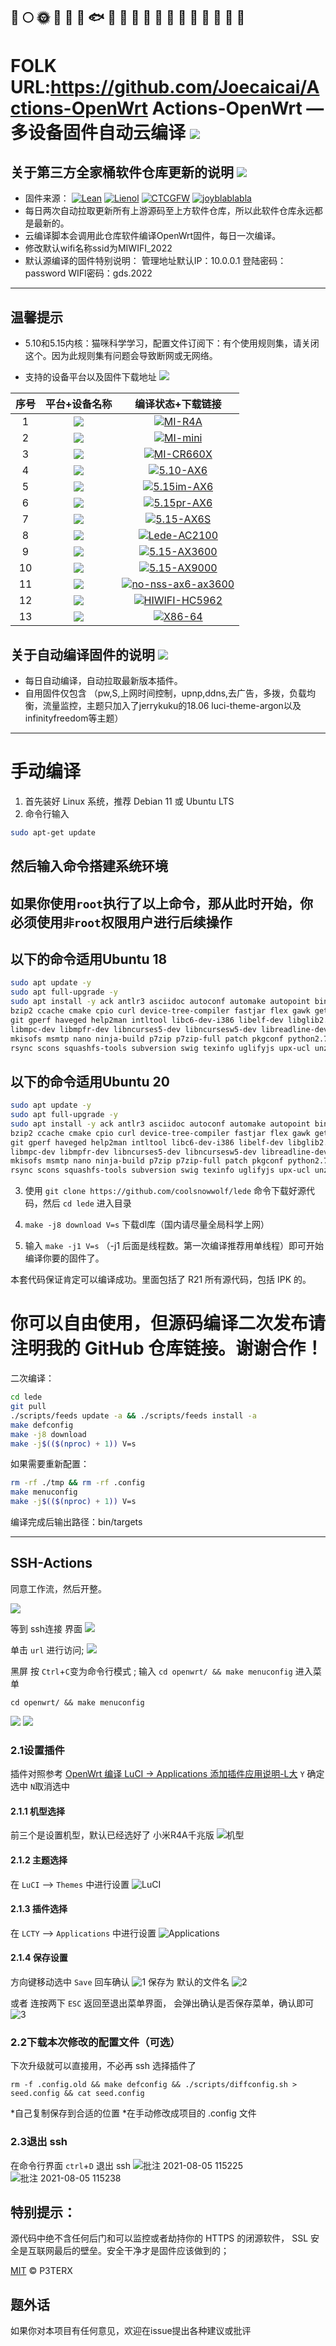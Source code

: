 🚀️
🌕️
🌞️
🍺️
🐳
🐠
🐟
🐡
🐬
🐋
🦈
🦆
🦅
🦉
🐓
🦃
🐌
🐌
🐌
-------------
FOLK URL:https://github.com/Joecaicai/Actions-OpenWrt
Actions-OpenWrt — 多设备固件自动云编译 [![](https://img.shields.io/badge/-云编译固件-green.svg)](#云编译固件-)
======================
关于第三方全家桶软件仓库更新的说明 [![](https://img.shields.io/badge/-软件库更新说明-green.svg)](#软件库更新说明-)
-------------
- 固件来源：
[![Lean](https://img.shields.io/badge/Lede-Lean-red.svg?style=flat&logo=appveyor)](https://github.com/coolsnowwolf/lede) 
 [![Lienol](https://img.shields.io/badge/Package-Lienol-blueviolet.svg?style=flat&logo=appveyor)](https://github.com/Lienol/openwrt-package)  [![CTCGFW](https://img.shields.io/badge/OpenWrt-CTCGFW-orange.svg?style=flat&logo=appveyor)](https://github.com/project-openwrt/openwrt) [![joyblablabla](https://img.shields.io/badge/Mod-Joecaicai-success.svg?style=flat&logo=appveyor)](https://github.com/Joecaicai/Actions-OpenWrt/actions)
- 每日两次自动拉取更新所有上游源码至上方软件仓库，所以此软件仓库永远都是最新的。
- 云编译脚本会调用此仓库软件编译OpenWrt固件，每日一次编译。
- 修改默认wifi名称ssid为MIWIFI_2022
- 默认源编译的固件特别说明： 管理地址默认IP：10.0.0.1   登陆密码：password WIFI密码：gds.2022
-------------
温馨提示
-------------
- 5.10和5.15内核：猫咪科学学习，配置文件订阅下：有个使用规则集，请关闭这个。因为此规则集有问题会导致断网或无网络。

- 支持的设备平台以及固件下载地址 [![](https://img.shields.io/badge/-设备及固件列表下载-green.svg)](#设备及固件列表下载-)

|    序号   |     平台+设备名称     |   编译状态+下载链接 |  
| :-----------------: | :-------------: |:-----------------: | 
| 1 |  [![](https://img.shields.io/badge/OpenWrt-MI--r4a-green.svg)](https://github.com/Joecaicai/Actions-OpenWrt/actions/workflows/mi-r4a.yml)| [![MI-R4A](https://github.com/Joecaicai/Actions-OpenWrt/actions/workflows/mi-r4a.yml/badge.svg)](https://github.com/Joecaicai/Actions-OpenWrt/actions/workflows/mi-r4a.yml)|
| 2 |  [![](https://img.shields.io/badge/OpenWrt-MI--mini-green.svg)](https://github.com/Joecaicai/Actions-OpenWrt/actions/workflows/mi-mini.yml)| [![MI-mini](https://github.com/Joecaicai/Actions-OpenWrt/actions/workflows/mi-mini.yml/badge.svg)](https://github.com/Joecaicai/Actions-OpenWrt/actions/workflows/mi-mini.yml)|
| 3 |  [![](https://img.shields.io/badge/OpenWrt-MI--cr660x-green.svg)](https://github.com/Joecaicai/Actions-OpenWrt/actions/workflows/mi-cr660x.yml)| [![MI-CR660X](https://github.com/Joecaicai/Actions-OpenWrt/actions/workflows/mi-cr660x.yml/badge.svg)](https://github.com/Joecaicai/Actions-OpenWrt/actions/workflows/mi-cr660x.yml)|
| 4 |  [![](https://img.shields.io/badge/OpenWrt-5.10--ax6-green.svg)](https://github.com/Joecaicai/Actions-OpenWrt/actions/workflows/5.10-ax6.yml)| [![5.10-AX6](https://github.com/Joecaicai/Actions-OpenWrt/actions/workflows/5.10-ax6.yml/badge.svg)](https://github.com/Joecaicai/Actions-OpenWrt/actions/workflows/5.10-ax6.yml)|
| 5 |  [![](https://img.shields.io/badge/OpenWrt-5.15im--ax6-green.svg)](https://github.com/Joecaicai/Actions-OpenWrt/actions/workflows/5.15-im-ax6.yml)| [![5.15im-AX6](https://github.com/Joecaicai/Actions-OpenWrt/actions/workflows/5.15-im-ax6.yml/badge.svg)](https://github.com/Joecaicai/Actions-OpenWrt/actions/workflows/5.15-im-ax6.yml)|
| 6 |  [![](https://img.shields.io/badge/OpenWrt-5.15pr--ax6-green.svg)](https://github.com/Joecaicai/Actions-OpenWrt/actions/workflows/5.15-pr-ax6.yml)| [![5.15pr-AX6](https://github.com/Joecaicai/Actions-OpenWrt/actions/workflows/5.15-pr-ax6.yml/badge.svg)](https://github.com/Joecaicai/Actions-OpenWrt/actions/workflows/5.15-pr-ax6.yml)|
| 7 |  [![](https://img.shields.io/badge/OpenWrt-5.15--ax6s-green.svg)](https://github.com/Joecaicai/Actions-OpenWrt/actions/workflows/5.15-ax6s.yml)| [![5.15-AX6S](https://github.com/Joecaicai/Actions-OpenWrt/actions/workflows/5.15-ax6s.yml/badge.svg)](https://github.com/Joecaicai/Actions-OpenWrt/actions/workflows/5.15-ax6s.yml)|
| 8 |  [![](https://img.shields.io/badge/OpenWrt-redmi--ac2100-green.svg)](https://github.com/Joecaicai/Actions-OpenWrt/actions/workflows/mi-ac2100.yml)| [![Lede-AC2100](https://github.com/Joecaicai/Actions-OpenWrt/actions/workflows/mi-ac2100.yml/badge.svg)](https://github.com/Joecaicai/Actions-OpenWrt/actions/workflows/mi-ac2100.yml)|
| 9 |  [![](https://img.shields.io/badge/OpenWrt-5.15--ax3600-green.svg)](https://github.com/Joecaicai/Actions-OpenWrt/actions/workflows/5.15-ax3600.yml)| [![5.15-AX3600](https://github.com/Joecaicai/Actions-OpenWrt/actions/workflows/5.15-ax3600.yml/badge.svg)](https://github.com/Joecaicai/Actions-OpenWrt/actions/workflows/5.15-ax3600.yml)|
| 10 |  [![](https://img.shields.io/badge/OpenWrt-5.15--ax9000-green.svg)](https://github.com/Joecaicai/Actions-OpenWrt/actions/workflows/5.15-ax9000.yml)| [![5.15-AX9000](https://github.com/Joecaicai/Actions-OpenWrt/actions/workflows/5.15-ax9000.yml/badge.svg)](https://github.com/Joecaicai/Actions-OpenWrt/actions/workflows/5.15-ax9000.yml)|
| 11 |  [![](https://img.shields.io/badge/OpenWrt-nonss--ax6/ax3600-green.svg)](https://github.com/Joecaicai/Actions-OpenWrt/actions/workflows/no-nss-ax6-ax3600.yml)| [![no-nss-ax6-ax3600](https://github.com/Joecaicai/Actions-OpenWrt/actions/workflows/no-nss-ax6-ax3600.yml/badge.svg)](https://github.com/Joecaicai/Actions-OpenWrt/actions/workflows/no-nss-ax6-ax3600.yml)|
| 12 |  [![](https://img.shields.io/badge/OpenWrt-hiwifi--hc5962-green.svg)](https://github.com/Joecaicai/Actions-OpenWrt/actions/workflows/hiwifi_hc5962.yml)| [![HIWIFI-HC5962](https://github.com/Joecaicai/AutoBuild-OpenWrt/actions/workflows/hiwifi_hc5962.yml/badge.svg)](https://github.com/Joecaicai/AutoBuild-OpenWrt/actions/workflows/hiwifi_hc5962.yml)|
| 13 |  [![](https://img.shields.io/badge/OpenWrt-x86--64-green.svg)](https://github.com/Joecaicai/AutoBuild-OpenWrt/actions/workflows/x86-64.yml)| [![X86-64](https://github.com/Joecaicai/AutoBuild-OpenWrt/actions/workflows/x86-64.yml/badge.svg)](https://github.com/Joecaicai/AutoBuild-OpenWrt/actions/workflows/x86-64_.yml)|

关于自动编译固件的说明 [![](https://img.shields.io/badge/-自动编译说明-green.svg)](#自动编译说明-)
-------------

- 每日自动编译，自动拉取最新版本插件。
- 自用固件仅包含 （pw,S,上网时间控制，upnp,ddns,去广告，多拨，负载均衡，流量监控，主题只加入了jerrykuku的18.06 luci-theme-argon以及infinityfreedom等主题）

-------------
手动编译
======================
1. 首先装好 Linux 系统，推荐 Debian 11 或 Ubuntu LTS  
2. 命令行输入

```bash
sudo apt-get update
```
然后输入命令搭建系统环境
-------------
**如果你使用`root`执行了以上命令，那从此时开始，你必须使用`非root`权限用户进行后续操作**
-------------
以下的命令适用Ubuntu 18
-------------

   ```bash
   sudo apt update -y
   sudo apt full-upgrade -y
   sudo apt install -y ack antlr3 asciidoc autoconf automake autopoint binutils bison build-essential \
   bzip2 ccache cmake cpio curl device-tree-compiler fastjar flex gawk gettext gcc-multilib g++-multilib \
   git gperf haveged help2man intltool libc6-dev-i386 libelf-dev libglib2.0-dev libgmp3-dev libltdl-dev \
   libmpc-dev libmpfr-dev libncurses5-dev libncursesw5-dev libreadline-dev libssl-dev libtool lrzsz \
   mkisofs msmtp nano ninja-build p7zip p7zip-full patch pkgconf python2.7 python3 python3-pip qemu-utils \
   rsync scons squashfs-tools subversion swig texinfo uglifyjs upx-ucl unzip vim wget xmlto xxd zlib1g-dev
   ```

以下的命令适用Ubuntu 20
-------------

   ```bash
   sudo apt update -y
   sudo apt full-upgrade -y
   sudo apt install -y ack antlr3 asciidoc autoconf automake autopoint binutils bison build-essential \
   bzip2 ccache cmake cpio curl device-tree-compiler fastjar flex gawk gettext gcc-multilib g++-multilib \
   git gperf haveged help2man intltool libc6-dev-i386 libelf-dev libglib2.0-dev libgmp3-dev libltdl-dev \
   libmpc-dev libmpfr-dev libncurses5-dev libncursesw5-dev libreadline-dev libssl-dev libtool lrzsz \
   mkisofs msmtp nano ninja-build p7zip p7zip-full patch pkgconf python2.7 python3 python3-pip qemu-utils \
   rsync scons squashfs-tools subversion swig texinfo uglifyjs upx-ucl unzip vim wget xmlto xxd zlib1g-dev
   ```
   
3. 使用 `git clone https://github.com/coolsnowwolf/lede` 命令下载好源代码，然后 `cd lede` 进入目录

4. `make -j8 download V=s` 下载dl库（国内请尽量全局科学上网）

5. 输入 `make -j1 V=s` （-j1 后面是线程数。第一次编译推荐用单线程）即可开始编译你要的固件了。

本套代码保证肯定可以编译成功。里面包括了 R21 所有源代码，包括 IPK 的。

你可以自由使用，但源码编译二次发布请注明我的 GitHub 仓库链接。谢谢合作！
=

二次编译：
```bash
cd lede
git pull
./scripts/feeds update -a && ./scripts/feeds install -a
make defconfig
make -j8 download
make -j$(($(nproc) + 1)) V=s
```

如果需要重新配置：
```bash
rm -rf ./tmp && rm -rf .config
make menuconfig
make -j$(($(nproc) + 1)) V=s
```

编译完成后输出路径：bin/targets

-------------
## SSH-Actions

同意工作流，然后开整。

![](https://gitee.com/Unkaer/blog/raw/master/images/material/20210307205947.webp)

等到 ssh连接 界面
![](https://gitee.com/Unkaer/blog/raw/master/images/material/20210307210916.webp)

单击 `url` 进行访问;
![](https://gitee.com/Unkaer/blog/raw/master/images/material/20210307210937.webp)

黑屏 按 `Ctrl`+`C`变为命令行模式 ;
输入 `cd openwrt/ && make menuconfig` 进入菜单

```
cd openwrt/ && make menuconfig
```

![](https://gitee.com/Unkaer/blog/raw/master/images/material/20210307211012.webp)
![](https://gitee.com/Unkaer/blog/raw/master/images/material/20210307211148.webp)

### 2.1设置插件
插件对照参考 [OpenWrt 编译 LuCI -> Applications 添加插件应用说明-L大](https://www.right.com.cn/forum/thread-3682029-1-1.html)
`Y` 确定选中 `N`取消选中

#### 2.1.1 机型选择
前三个是设置机型，默认已经选好了 小米R4A千兆版
![机型](https://user-images.githubusercontent.com/45261780/128300236-881f51d1-6475-4621-83f4-61775e01030e.png)

#### 2.1.2 主题选择
在 `LuCI` --> `Themes` 中进行设置
![LuCI](https://user-images.githubusercontent.com/45261780/128300627-a3af1f69-2c2f-49fa-86ce-8da6b3a0d0d4.png)

#### 2.1.3 插件选择
在 `LCTY` --> `Applications` 中进行设置
![Applications](https://user-images.githubusercontent.com/45261780/128300725-26799ad1-1bbb-4035-8ff0-aeaba1635dd3.png)

#### 2.1.4 保存设置
方向键移动选中 `Save` 回车确认
![1](https://user-images.githubusercontent.com/45261780/128300983-93ee554e-e72d-4082-8550-265ff087971e.png)
保存为 默认的文件名
![2](https://user-images.githubusercontent.com/45261780/128301040-705307f5-2b0b-42d0-b52c-5608807ebcd5.png)

或者 连按两下 `ESC` 返回至退出菜单界面，
会弹出确认是否保存菜单，确认即可
![3](https://user-images.githubusercontent.com/45261780/128301176-8f163e5e-84f3-4700-ba38-7732f4fe16f4.png)


### 2.2下载本次修改的配置文件（可选）
下次升级就可以直接用，不必再 ssh 选择插件了

```
rm -f .config.old && make defconfig && ./scripts/diffconfig.sh > seed.config && cat seed.config
```

*自己复制保存到合适的位置
*在手动修改成项目的 .config 文件

### 2.3退出 ssh
在命令行界面 `ctrl`+`D`  退出 ssh
![批注 2021-08-05 115225](https://user-images.githubusercontent.com/45261780/128301252-f054fa0a-6544-4770-8e99-217946f9b692.png)
![批注 2021-08-05 115238](https://user-images.githubusercontent.com/45261780/128301319-5b6969b1-94e5-43f7-97c7-6f69acbd92ec.png)


特别提示：
------
源代码中绝不含任何后门和可以监控或者劫持你的 HTTPS 的闭源软件， SSL 安全是互联网最后的壁垒。安全干净才是固件应该做到的；

[MIT](https://github.com/MuaCat/Actions-OpenWrt/blob/master/LICENSE) © P3TERX

题外话
------
如果你对本项目有任何意见，欢迎在issue提出各种建议或批评
